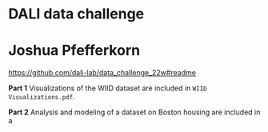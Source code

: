 # DALI data challenge
# Joshua Pfefferkorn

https://github.com/dali-lab/data_challenge_22w#readme

**Part 1**
Visualizations of the WIID dataset are included in `WIID Visualizations.pdf`.

**Part 2**
Analysis and modeling of a dataset on Boston housing are included in a 
